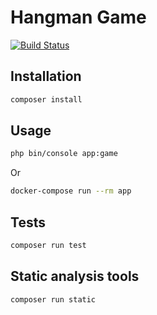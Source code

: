 # Hangman Game

[![Build Status](https://travis-ci.org/valterjrdev/hangman-game.svg?branch=master)](https://travis-ci.org/valterjrdev/hangman-game)

## Installation

```bash
composer install
```

## Usage

```bash
php bin/console app:game
```

Or

```bash
docker-compose run --rm app
```

## Tests

```bash
composer run test
```

## Static analysis tools

```bash
composer run static
```


